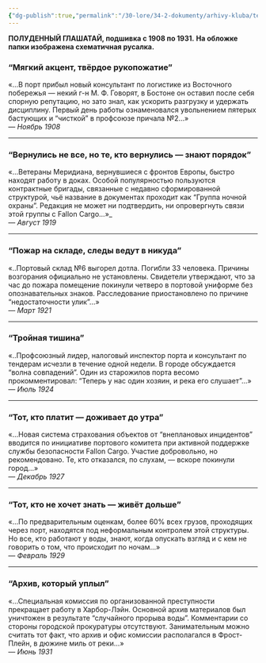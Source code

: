 ```yaml
---
{"dg-publish":true,"permalink":"/30-lore/34-2-dokumenty/arhivy-kluba/tematicheskaya-podshivka-1908-1932/","tags":["мир/документ"]}
---
```


**ПОЛУДЕННЫЙ ГЛАШАТАЙ, подшивка с 1908 по 1931.** 
**На обложке папки изображена схематичная русалка.**
### “Мягкий акцент, твёрдое рукопожатие”

«...В порт прибыл новый консультант по логистике из Восточного побережья — некий г-н М. Ф. Говорят, в Бостоне он оставил после себя спорную репутацию, но зато знал, как ускорить разгрузку и удержать дисциплину. Первый день работы ознаменовался увольнением пятерых бастующих и “чисткой” в профсоюзе причала №2...»  
— _Ноябрь 1908_

---

### “Вернулись не все, но те, кто вернулись — знают порядок”

«...Ветераны Меридиана, вернувшиеся с фронтов Европы, быстро находят работу в доках. Особой популярностью пользуются контрактные бригады, связанные с недавно сформированной структурой, чьё название в документах проходит как “Группа ночной охраны”. Редакция не может ни подтвердить, ни опровергнуть связи этой группы с Fallon Cargo...»_  
 — _Август 1919_

---

### “Пожар на складе, следы ведут в никуда”

«..Портовый склад №6 выгорел дотла. Погибли 33 человека. Причины возгорания официально не установлены. Свидетели утверждают, что за час до пожара помещение покинули четверо в портовой униформе без опознавательных знаков. Расследование приостановлено по причине “недостаточности улик”...»  
— _Март 1921_

---

### “Тройная тишина”

«..Профсоюзный лидер, налоговый инспектор порта и консультант по тендерам исчезли в течение одной недели. В городе обсуждается “волна совпадений”. Один из старожилов порта весомо прокомментировал: “Теперь у нас один хозяин, и река его слушает”...» 
— _Июль 1924_

---

### “Тот, кто платит — доживает до утра”

«...Новая система страхования объектов от “внеплановых инцидентов” вводится по инициативе портового комитета при активной поддержке службы безопасности Fallon Cargo. Участие добровольно, но рекомендовано. Те, кто отказался, по слухам, — вскоре покинули город...»  
— _Декабрь 1927_

---
### “Тот, кто не хочет знать — живёт дольше”

«...По предварительным оценкам, более 60% всех грузов, проходящих через порт, находятся под неформальным контролем этой структуры. Но все, кто работают у воды, знают, когда опускать взгляд и с кем не говорить о том, что происходит по ночам...»  
— _Февраль 1929_

---
### “Архив, который уплыл”

«...Специальная комиссия по организованной преступности прекращает работу в Харбор-Лэйн. Основной архив материалов был уничтожен в результате “случайного прорыва воды”. Комментарии со стороны городской прокуратуры отсутствуют. Занимательным можно считать тот факт, что архив и офис комиссии располагался в Фрост-Плейн, в дюжине миль от реки...»  
— _Июнь 1931_


